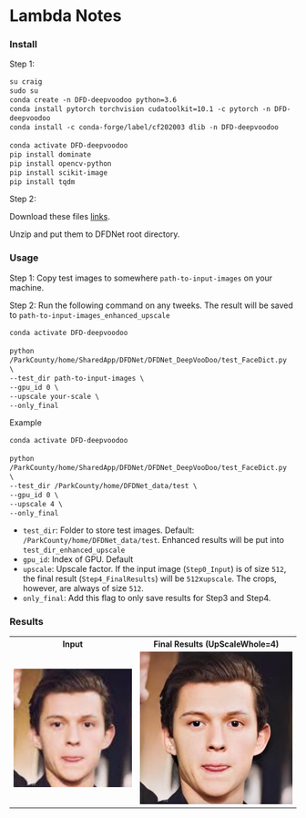 # Lambda Notes


### Install

Step 1:

```
su craig
sudo su
conda create -n DFD-deepvoodoo python=3.6
conda install pytorch torchvision cudatoolkit=10.1 -c pytorch -n DFD-deepvoodoo
conda install -c conda-forge/label/cf202003 dlib -n DFD-deepvoodoo

conda activate DFD-deepvoodoo
pip install dominate
pip install opencv-python
pip install scikit-image
pip install tqdm
```

Step 2:

Download these files [links](https://drive.google.com/drive/folders/1bayYIUMCSGmoFPyd4Uu2Uwn347RW-vl5).

Unzip and put them to DFDNet root directory.


### Usage

Step 1: Copy test images to somewhere `path-to-input-images` on your machine.

Step 2: Run the following command on any tweeks. The result will be saved to `path-to-input-images_enhanced_upscale`

```
conda activate DFD-deepvoodoo

python /ParkCounty/home/SharedApp/DFDNet/DFDNet_DeepVooDoo/test_FaceDict.py  \
--test_dir path-to-input-images \
--gpu_id 0 \
--upscale your-scale \
--only_final 

```

Example

```
conda activate DFD-deepvoodoo

python /ParkCounty/home/SharedApp/DFDNet/DFDNet_DeepVooDoo/test_FaceDict.py  \
--test_dir /ParkCounty/home/DFDNet_data/test \
--gpu_id 0 \
--upscale 4 \
--only_final 
```


* `test_dir`: Folder to store test images. Default: `/ParkCounty/home/DFDNet_data/test`. Enhanced results will be put into `test_dir_enhanced_upscale`
* `gpu_id`: Index of GPU. Default 
* `upscale`: Upscale factor. If the input image (`Step0_Input`) is of size `512`, the final result (`Step4_FinalResults`) will be `512`x`upscale`. The crops, however, are always of size `512`.
* `only_final`: Add this flag to only save results for Step3 and Step4.

### Results

 <table  style="float:center" width=100%>
 <tr>
  <th><B> Input </B></th><th><B>Final Results (UpScaleWhole=4)</B></th>
 </tr>
  <tr>
  <td>
  <img src='./Imgs/parker_input.jpg' width="512">
  </td>
  <td>
  <img src='./Imgs/parker_output.jpg' width="512">
  </td>
 </tr>
  
 </table>

